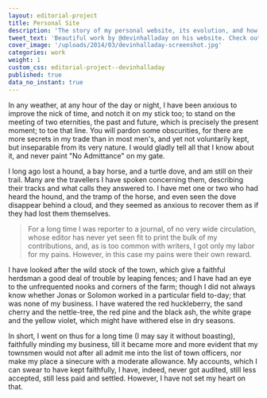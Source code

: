 ```yaml
---
layout: editorial-project
title: Personal Site
description: 'The story of my personal website, its evolution, and how it became an extension of my body and soul.'
tweet_text: 'Beautiful work by @devinhalladay on his website. Check out this case study: '
cover_image: '/uploads/2014/03/devinhalladay-screenshot.jpg'
categories: work
weight: 1
custom_css: editorial-project--devinhalladay
published: true
data_no_instant: true
---
```

<div class="row full-width">
  <p class="large-6 small-11 columns">In any weather, at any hour of the day or night, I have been anxious to improve the nick of time, and notch it on my stick too; to stand on the meeting of two eternities, the past and future, which is precisely the present moment; to toe that line. You will pardon some obscurities, for there are more secrets in my trade than in most men's, and yet not voluntarily kept, but inseparable from its very nature. I would gladly tell all that I know about it, and never paint "No Admittance" on my gate.</p>

  <p class="large-6 small-11 columns">I long ago lost a hound, a bay horse, and a turtle dove, and am still on their trail. Many are the travellers I have spoken concerning them, describing their tracks and what calls they answered to. I have met one or two who had heard the hound, and the tramp of the horse, and even seen the dove disappear behind a cloud, and they seemed as anxious to recover them as if they had lost them themselves.</p>

  <blockquote class="pullquote large-10 small-11 columns large-offset-2">
    <p>For a long time I was reporter to a journal, of no very wide circulation, whose editor has never yet seen fit to print the bulk of my contributions, and, as is too common with writers, I got only my labor for my pains. However, in this case my pains were their own reward.</p>
  </blockquote>

  <p class="large-6 small-11 columns">I have looked after the wild stock of the town, which give a faithful herdsman a good deal of trouble by leaping fences; and I have had an eye to the unfrequented nooks and corners of the farm; though I did not always know whether Jonas or Solomon worked in a particular field to-day; that was none of my business. I have watered the red huckleberry, the sand cherry and the nettle-tree, the red pine and the black ash, the white grape and the yellow violet, which might have withered else in dry seasons.</p>

  <p class="large-6 small-11 columns">In short, I went on thus for a long time (I may say it without boasting), faithfully minding my business, till it became more and more evident that my townsmen would not after all admit me into the list of town officers, nor make my place a sinecure with a moderate allowance. My accounts, which I can swear to have kept faithfully, I have, indeed, never got audited, still less accepted, still less paid and settled. However, I have not set my heart on that.</p>
</div>